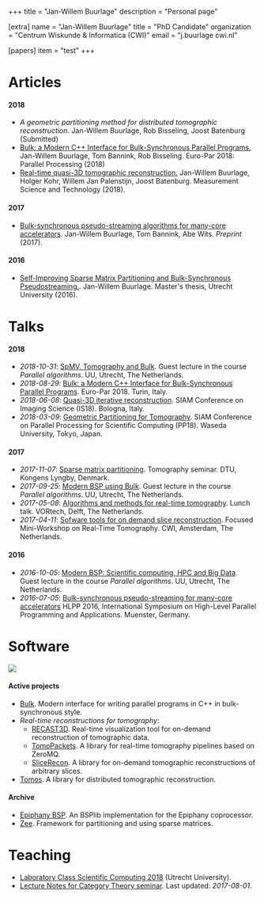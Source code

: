 +++
title = "Jan-Willem Buurlage"
description = "Personal page"

[extra]
  name = "Jan-Willem Buurlage"
  title = "PhD Candidate"
  organization = "Centrum Wiskunde & Informatica (CWI)"
  email = "j.buurlage <at> cwi.nl"

  [papers]
  item = "test"
+++

# Articles

#### 2018

- _A geometric partitioning method for distributed tomographic reconstruction_.
        Jan-Willem Buurlage, Rob Bisseling, Joost Batenburg (Submitted)
- [Bulk: a Modern C++ Interface for Bulk-Synchronous Parallel Programs.](https://doi.org/10.1007/978-3-319-96983-1_37)
        Jan-Willem Buurlage, Tom Bannink, Rob Bisseling. Euro-Par 2018: Parallel Processing (2018)
- [Real-time quasi-3D tomographic reconstruction.](http://iopscience.iop.org/article/10.1088/1361-6501/aab754/meta)
        Jan-Willem Buurlage, Holger Kohr, Willem Jan Palenstijn, Joost Batenburg.
        Measurement Science and Technology (2018).

#### 2017

- [Bulk-synchronous pseudo-streaming algorithms for many-core accelerators](https://arxiv.org/abs/1608.07200). Jan-Willem Buurlage, Tom Bannink, Abe Wits. _Preprint_ (2017).

#### 2016
- [Self-Improving Sparse Matrix Partitioning and Bulk-Synchronous Pseudostreaming.](https://scholar.google.nl/scholar?cluster=18383112231106166666&hl=nl&as_sdt=0,5&sciodt=0,5). Jan-Willem Buurlage. Master's thesis, Utrecht University (2016).

# Talks

#### 2018
- _2018-10-31_: [SpMV, Tomography and Bulk](2018-10-31-guest-lecture-parco.pdf).
      Guest lecture in the course _Parallel algorithms_. UU, Utrecht, The Netherlands.
- _2018-08-29_: [Bulk: a Modern C++ Interface for Bulk-Synchronous Parallel Programs](2018-08-29-euro-par-bulk.pdf).
      Euro-Par 2018. Turin, Italy.
- _2018-06-08_: [Quasi-3D  iterative reconstruction](2018-06-08-siam-is-presentation.pdf).
      SIAM Conference on Imaging Science (IS18). Bologna, Italy.
- _2018-03-09_: [Geometric Partitioning for Tomography](2018-03-09-siam-pp.pdf).
      SIAM Conference on Parallel Processing for Scientific Computing (PP18). Waseda University, Tokyo, Japan.
#### 2017
- _2017-11-07_: [Sparse matrix partitioning](2017-11-07-spp.pdf).
      Tomography seminar. DTU, Kongens Lyngby, Denmark.
- _2017-09-25_: [Modern BSP using Bulk](2017-09-25-modern-bsp.pdf).
      Guest lecture in the course _Parallel algorithms_. UU, Utrecht, The Netherlands.
- _2017-05-08_: [Algorithms and methods for real-time tomography](2017-05-08-rt-tomography-vortech.pdf).
      Lunch talk. VORtech, Delft, The Netherlands.
- _2017-04-11_: [Sofware tools for on demand slice reconstruction](2017-04-11-slicer-presentation.pdf).
      Focused Mini-Workshop on Real-Time Tomography. CWI, Amsterdam, The Netherlands.
#### 2016
- _2016-10-05_: [Modern BSP: Scientific computing, HPC and Big Data](2016-10-05-modern-bsp.pdf).
      Guest lecture in the course _Parallel algorithms_. UU, Utrecht, The Netherlands.
- _2016-07-05_: [Bulk-synchronous pseudo-streaming for many-core accelerators](2016-07-05-bsps-presentation-hlpp.pdf)
      HLPP 2016, International Symposium on High-Level Parallel Programming and Applications. Muenster, Germany.

# Software

<img src="https://raw.githubusercontent.com/cicwi/RECAST3D/develop/docs/preview_usage.gif" class="float-right" />

#### Active projects
- [Bulk](https://jwbuurlage.github.io/Bulk). Modern interface for writing
  parallel programs in C++ in bulk-synchronous style.
- _Real-time reconstructions for tomography_:
  - [RECAST3D](https://cicwi.github.io/RECAST3D). Real-time visualization tool
    for on-demand reconstruction of tomographic data.
  - [TomoPackets](https://cicwi.github.io/TomoPackets). A library for real-time
    tomography pipelines based on ZeroMQ.
  - [SliceRecon](https://cicwi.github.io/). A library for on-demand tomographic
    reconstructions of arbitrary slices.
- [Tomos](http://www.github.com/jwbuurlage/Tomos). A library for distributed tomographic reconstruction.

#### Archive
- [Epiphany BSP](https://jwbuurlage.github.io/epiphany-bsp/). An BSPlib implementation for the Epiphany coprocessor.
- [Zee](http://www.github.com/jwbuurlage/Zee). Framework for partitioning and using sparse matrices.

# Teaching
- [Laboratory Class Scientific Computing 2018](https://homepages.cwi.nl/~buurlage/lcsc/) (Utrecht University).
- [Lecture Notes for Category Theory seminar](https://github.com/jwbuurlage/category-theory-programmers). Last updated: _2017-08-01_.

